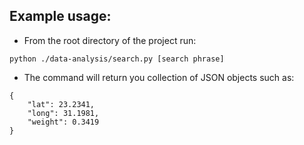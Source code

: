 ## Example usage:
- From the root directory of the project run:
```
python ./data-analysis/search.py [search phrase]
```

- The command will return you collection of JSON objects
such as:
```
{
    "lat": 23.2341,
    "long": 31.1981,
    "weight": 0.3419
}
```
